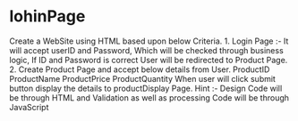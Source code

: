 # lohinPage
Create a WebSite using HTML based upon below Criteria.  1. Login Page :- It will accept userID and Password, Which will be checked through business logic, If  ID and Password is correct User will be redirected to Product Page.  2. Create Product Page and accept below details from User.         ProductID         ProductName         ProductPrice         ProductQuantity              When user will click submit button display the details to productDisplay Page.  Hint :- Design Code will be through HTML and Validation as well as processing Code will be through JavaScript

